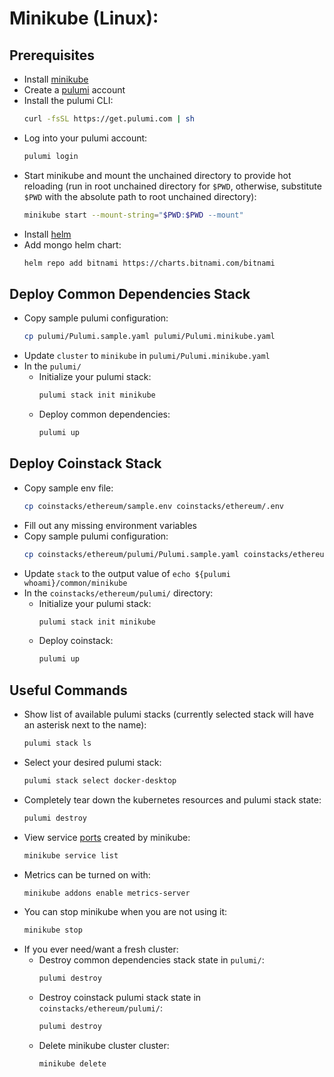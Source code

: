 # Minikube (Linux):

## **Prerequisites**

- Install [minikube](https://minikube.sigs.k8s.io/docs/start/)
- Create a [pulumi](https://app.pulumi.com/) account
- Install the pulumi CLI:
  ```sh
  curl -fsSL https://get.pulumi.com | sh
  ```
- Log into your pulumi account:
  ```sh
  pulumi login
  ```
- Start minikube and mount the unchained directory to provide hot reloading (run in root unchained directory for `$PWD`, otherwise, substitute `$PWD` with the absolute path to root unchained directory):
  ```sh
  minikube start --mount-string="$PWD:$PWD --mount"
  ```
- Install [helm](https://helm.sh/docs/intro/install/)
- Add mongo helm chart:
  ```sh
  helm repo add bitnami https://charts.bitnami.com/bitnami
  ```

## **Deploy Common Dependencies Stack**

- Copy sample pulumi configuration:
  ```sh
  cp pulumi/Pulumi.sample.yaml pulumi/Pulumi.minikube.yaml
  ```
- Update `cluster` to `minikube` in `pulumi/Pulumi.minikube.yaml`
- In the `pulumi/`
  - Initialize your pulumi stack:
    ```sh
    pulumi stack init minikube
    ```
  - Deploy common dependencies:
    ```sh
    pulumi up
    ```

## **Deploy Coinstack Stack**

- Copy sample env file:
  ```sh
  cp coinstacks/ethereum/sample.env coinstacks/ethereum/.env
  ```
- Fill out any missing environment variables
- Copy sample pulumi configuration:
  ```sh
  cp coinstacks/ethereum/pulumi/Pulumi.sample.yaml coinstacks/ethereum/pulumi/Pulumi.minikube.yaml
  ```
- Update `stack` to the output value of `echo ${pulumi whoami}/common/minikube`
- In the `coinstacks/ethereum/pulumi/` directory:
  - Initialize your pulumi stack:
    ```sh
    pulumi stack init minikube
    ```
  - Deploy coinstack:
    ```sh
    pulumi up
    ```

## **Useful Commands**

- Show list of available pulumi stacks (currently selected stack will have an asterisk next to the name):
  ```sh
  pulumi stack ls
  ```
- Select your desired pulumi stack:
  ```sh
  pulumi stack select docker-desktop
  ```
- Completely tear down the kubernetes resources and pulumi stack state:
  ```sh
  pulumi destroy
  ```
- View service [ports](../README.md#ports) created by minikube:
  ```sh
  minikube service list
  ```
- Metrics can be turned on with:
  ```sh
  minikube addons enable metrics-server
  ```
- You can stop minikube when you are not using it:
  ```sh
  minikube stop
  ```
- If you ever need/want a fresh cluster:
  - Destroy common dependencies stack state in `pulumi/`:
    ```sh
    pulumi destroy
    ```
  - Destroy coinstack pulumi stack state in `coinstacks/ethereum/pulumi/`:
    ```sh
    pulumi destroy
    ```
  - Delete minikube cluster cluster:
    ```sh
    minikube delete
    ```
